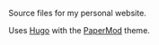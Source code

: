 Source files for my personal website.

Uses [Hugo](https://gohugo.io/) with the [PaperMod](https://github.com/adityatelange/hugo-PaperMod) theme.
